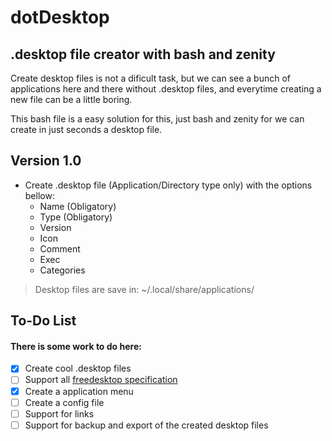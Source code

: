 # dotDesktop
##  .desktop file creator with bash and zenity

Create desktop files is not a dificult task, but we can see a bunch of applications here and there without .desktop files, and everytime creating a new file can be a little boring.

This bash file is a easy solution for this, just bash and zenity for we can create in just seconds a desktop file.

## Version 1.0

- Create .desktop file (Application/Directory type only) with the options bellow:
    - Name (Obligatory)
    - Type (Obligatory)
    - Version
    - Icon
    - Comment
    - Exec
    - Categories

> Desktop files are save in: ~/.local/share/applications/

## To-Do List

#### There is some work to do here:

- [X] Create cool .desktop files
- [ ] Support all [freedesktop specification](https://specifications.freedesktop.org/desktop-entry-spec/desktop-entry-spec-latest.html#recognized-keys "Desktop entry specifications")
- [X] Create a application menu
- [ ] Create a config file
- [ ] Support for links
- [ ] Support for backup and export of the created desktop files